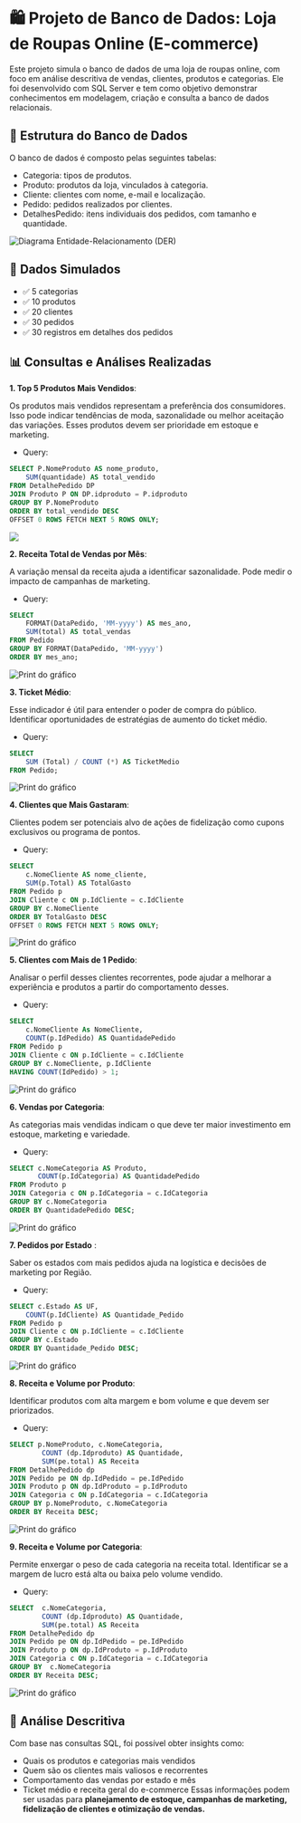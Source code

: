 # 🛍️ Projeto de Banco de Dados: Loja de Roupas Online (E-commerce)
Este projeto simula o banco de dados de uma loja de roupas online, com foco em análise descritiva de vendas, clientes, produtos e categorias. Ele foi desenvolvido com SQL Server e tem como objetivo demonstrar conhecimentos em modelagem, criação e consulta a banco de dados relacionais.

## 🔧 Estrutura do Banco de Dados
O banco de dados é composto pelas seguintes tabelas:
- Categoria: tipos de produtos.
- Produto: produtos da loja, vinculados à categoria.
- Cliente: clientes com nome, e-mail e localização.
- Pedido: pedidos realizados por clientes.
- DetalhesPedido: itens individuais dos pedidos, com tamanho e quantidade.

![Diagrama Entidade-Relacionamento (DER)](imagens/diagrama.png)

## 💾 Dados Simulados
- ✅ 5 categorias
- ✅ 10 produtos
- ✅ 20 clientes
- ✅ 30 pedidos
- ✅ 30 registros em detalhes dos pedidos

## 📊 Consultas e Análises Realizadas
**1. Top 5 Produtos Mais Vendidos**: 

Os produtos mais vendidos representam a preferência dos consumidores. Isso pode indicar tendências de moda, sazonalidade ou melhor aceitação das variações.
Esses produtos devem ser prioridade em estoque e marketing.
- Query: 
```SQL
SELECT P.NomeProduto AS nome_produto,
    SUM(quantidade) AS total_vendido
FROM DetalhePedido DP
JOIN Produto P ON DP.idproduto = P.idproduto
GROUP BY P.NomeProduto
ORDER BY total_vendido DESC
OFFSET 0 ROWS FETCH NEXT 5 ROWS ONLY;
```
![](imagens/produtos_mais_vendidos.png)

**2. Receita Total de Vendas por Mês**: 

A variação mensal da receita ajuda a identificar sazonalidade. Pode medir o impacto de campanhas de marketing.
- Query:
```SQL
SELECT 
    FORMAT(DataPedido, 'MM-yyyy') AS mes_ano,
    SUM(total) AS total_vendas
FROM Pedido
GROUP BY FORMAT(DataPedido, 'MM-yyyy')
ORDER BY mes_ano;
```
![Print do gráfico](imagens/receita_por_mês.png)

**3. Ticket Médio**: 

Esse indicador é útil para entender o poder de compra do público. Identificar oportunidades de estratégias de aumento do ticket médio.
- Query:
``` SQL
SELECT 
	SUM (Total) / COUNT (*) AS TicketMedio
FROM Pedido;
```
![Print do gráfico](imagens/ticket_medio.png)

**4. Clientes que Mais Gastaram**: 

Clientes podem ser potenciais alvo de ações de fidelização como cupons exclusivos ou programa de pontos.
- Query:
```sql
SELECT 
    c.NomeCliente AS nome_cliente,
    SUM(p.Total) AS TotalGasto
FROM Pedido p
JOIN Cliente c ON p.IdCliente = c.IdCliente
GROUP BY c.NomeCliente
ORDER BY TotalGasto DESC
OFFSET 0 ROWS FETCH NEXT 5 ROWS ONLY;
```
![Print do gráfico](imagens/clientes_por_gasto.png)

**5. Clientes com Mais de 1 Pedido**: 

Analisar o perfil desses clientes recorrentes, pode ajudar a melhorar a experiência e produtos a partir do comportamento desses.
- Query:
```sql
SELECT 
	c.NomeCliente As NomeCliente, 
	COUNT(p.IdPedido) AS QuantidadePedido
FROM Pedido p
JOIN Cliente c ON p.IdCliente = c.IdCliente
GROUP BY c.NomeCliente, p.IdCliente
HAVING COUNT(IdPedido) > 1;
```
![Print do gráfico](imagens/clientes_recorrentes.png)

**6. Vendas por Categoria**: 

As categorias mais vendidas indicam o que deve ter maior investimento em estoque, marketing e variedade.
- Query:
```sql
SELECT c.NomeCategoria AS Produto,
	   COUNT(p.IdCategoria) AS QuantidadePedido
FROM Produto p 
JOIN Categoria c ON p.IdCategoria = c.IdCategoria
GROUP BY c.NomeCategoria
ORDER BY QuantidadePedido DESC;
```
![Print do gráfico](imagens/categorias_mais_vendidas.png)

**7. Pedidos por Estado** : 

Saber os estados com mais pedidos ajuda na logística e decisões de marketing por Região.
- Query: 
```sql
SELECT c.Estado AS UF,
	COUNT(p.IdCliente) AS Quantidade_Pedido
FROM Pedido p
JOIN Cliente c ON p.IdCliente = c.IdCliente
GROUP BY c.Estado
ORDER BY Quantidade_Pedido DESC; 
```
![Print do gráfico](imagens/vendas_por_estado.png)

**8. Receita e Volume por Produto**: 

Identificar produtos com alta margem e bom volume e que devem ser priorizados.
- Query:
```sql
SELECT p.NomeProduto, c.NomeCategoria,
		COUNT (dp.Idproduto) AS Quantidade,
		SUM(pe.total) AS Receita
FROM DetalhePedido dp
JOIN Pedido pe ON dp.IdPedido = pe.IdPedido
JOIN Produto p ON dp.IdProduto = p.IdProduto
JOIN Categoria c ON p.IdCategoria = c.IdCategoria
GROUP BY p.NomeProduto, c.NomeCategoria
ORDER BY Receita DESC;
```
![Print do gráfico](imagens/receita_por_produto.png)

**9.  Receita e Volume por Categoria**: 

Permite enxergar o peso de cada categoria na receita total. Identificar se a margem de lucro está alta ou baixa pelo volume vendido.
- Query:
```sql
SELECT  c.NomeCategoria,
		COUNT (dp.Idproduto) AS Quantidade,
		SUM(pe.total) AS Receita
FROM DetalhePedido dp
JOIN Pedido pe ON dp.IdPedido = pe.IdPedido
JOIN Produto p ON dp.IdProduto = p.IdProduto
JOIN Categoria c ON p.IdCategoria = c.IdCategoria
GROUP BY  c.NomeCategoria
ORDER BY Receita DESC;
```
![Print do gráfico](imagens/receita_por_categoria.png)


## 🧠 Análise Descritiva
Com base nas consultas SQL, foi possível obter insights como:
- Quais os produtos e categorias mais vendidos
- Quem são os clientes mais valiosos e recorrentes
- Comportamento das vendas por estado e mês
- Ticket médio e receita geral do e-commerce
Essas informações podem ser usadas para **planejamento de estoque, campanhas de marketing, fidelização de clientes e otimização de vendas.**
